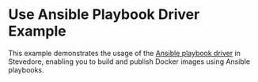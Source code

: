# Use Ansible Playbook Driver Example

This example demonstrates the usage of the [Ansible playbook driver](https://gostevedore.github.io/docs/reference-guide/driver/ansible-playbook/) in Stevedore, enabling you to build and publish Docker images using Ansible playbooks.
